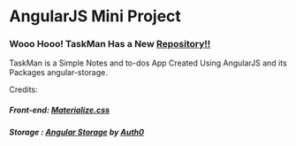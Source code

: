 # AngularJS Mini Project
### Wooo Hooo! TaskMan Has a New [Repository!!](http://github.com/AlexDenver/taskman.git)
TaskMan is a Simple Notes and to-dos App Created Using AngularJS and its Packages angular-storage. 


Credits:
##### Front-end: [Materialize.css](http://materializecss.com)
##### Storage  : [Angular Storage](https://github.com/auth0/angular-storage) by [Auth0](https://github.com/auth0/angular-storage/blob/master/auth0.com)